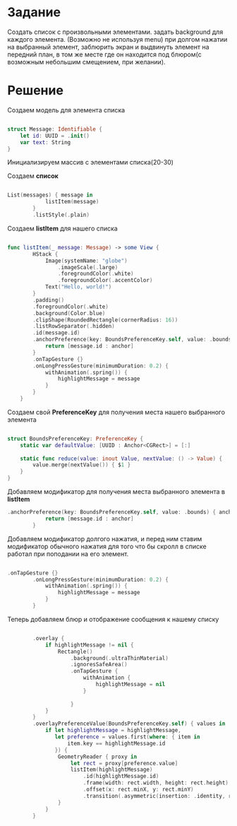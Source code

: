 # Задание 
Создать список с произвольными элементами. задать background для каждого элемента. (Возможно не используя menu) при долгом нажатии на выбранный элемент, заблюрить экран и выдвинуть элемент на передний план, в том же месте где он находится под блюром(с возможным небольшим смещением, при желании).

# Решение 

Создаем модель для элемента списка 

```swift

struct Message: Identifiable {
    let id: UUID = .init()
    var text: String
}

``` 

Инициализируем массив с элементами списка(20-30)

Создаем **список** 

```swift

List(messages) { message in
            listItem(message)
        }
        .listStyle(.plain)

```
Создаем **listItem** для нашего списка 

```swift

func listItem(_ message: Message) -> some View {
        HStack {
            Image(systemName: "globe")
                .imageScale(.large)
                .foregroundColor(.white)
                .foregroundColor(.accentColor)
            Text("Hello, world!")
        }
        .padding()
        .foregroundColor(.white)
        .background(Color.blue)
        .clipShape(RoundedRectangle(cornerRadius: 16))
        .listRowSeparator(.hidden)
        .id(message.id)
        .anchorPreference(key: BoundsPreferenceKey.self, value: .bounds) { anchor in
            return [message.id : anchor]
        }
        .onTapGesture {}
        .onLongPressGesture(minimumDuration: 0.2) {
            withAnimation(.spring()) {
                highlightMessage = message
            }
        }
    }

```

Создаем свой **PreferenceKey** для получения места нашего выбранного элемента

```swift

struct BoundsPreferenceKey: PreferenceKey {
    static var defaultValue: [UUID : Anchor<CGRect>] = [:]
    
    static func reduce(value: inout Value, nextValue: () -> Value) {
        value.merge(nextValue()) { $1 }
    }
}

```
Добавляем модификатор для получения места выбранного элемента в **listItem** 

```swift
.anchorPreference(key: BoundsPreferenceKey.self, value: .bounds) { anchor in
            return [message.id : anchor]
        }
```

Добавляем модификатор долгого нажатия, и перед ним ставим модификатор обычного нажатия для того что бы скролл в списке работал при поподании на его элемент.

```swift

.onTapGesture {}
        .onLongPressGesture(minimumDuration: 0.2) {
            withAnimation(.spring()) {
                highlightMessage = message
            }
        }

```
Теперь добавляем блюр и отображение сообщения к нашему списку

```swift

        .overlay {
            if highlightMessage != nil {
                Rectangle()
                    .background(.ultraThinMaterial)
                    .ignoresSafeArea()
                    .onTapGesture {
                        withAnimation {
                            highlightMessage = nil
                        }
                        
                    }
            }
        }
        .overlayPreferenceValue(BoundsPreferenceKey.self) { values in
            if let highlightMessage = highlightMessage,
               let preference = values.first(where: { item in
                   item.key == highlightMessage.id
               }) {
                GeometryReader { proxy in
                    let rect = proxy[preference.value]
                    listItem(highlightMessage)
                        .id(highlightMessage.id)
                        .frame(width: rect.width, height: rect.height)
                        .offset(x: rect.minX, y: rect.minY)
                        .transition(.asymmetric(insertion: .identity, removal: .offset(x: 1)))
                }
            }
        }
```